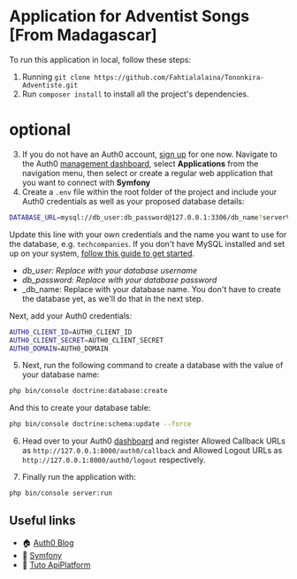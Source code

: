 # Application for Adventist Songs [From Madagascar]

To run this application in local, follow these steps:

1. Running `git clone https://github.com/Fahtialalaina/Tononkira-Adventiste.git`
2. Run `composer install` to install all the project's dependencies.

# optional
3. If you do not have an Auth0 account, [sign up](https://auth0.com/signup) for one now. Navigate to the Auth0 [management dashboard](https://manage.auth0.com/), select **Applications** from the navigation menu, then select or create a regular web application that you want to connect with **Symfony**
4. Create a `.env` file within the root folder of the project and include your Auth0 credentials as well as your proposed database details:

```bash
DATABASE_URL=mysql://db_user:db_password@127.0.0.1:3306/db_name?serverVersion=5.7
```

Update this line with your own credentials and the name you want to use for the database, e.g. `techcompanies`. If you don't have MySQL installed and set up on your system, [follow this guide to get started](https://dev.mysql.com/doc/mysql-getting-started/en/).

- _db_user: Replace with your database username_
- _db_password: Replace with your database password_
- \_db_name: Replace with your database name. You don't have to create the database yet, as we'll do that in the next step.

Next, add your Auth0 credentials:

```bash
AUTH0_CLIENT_ID=AUTH0_CLIENT_ID
AUTH0_CLIENT_SECRET=AUTH0_CLIENT_SECRET
AUTH0_DOMAIN=AUTH0_DOMAIN
```

5. Next, run the following command to create a database with the value of your database name:

```bash
php bin/console doctrine:database:create
```

And this to create your database table:

```bash
php bin/console doctrine:schema:update --force
```

6. Head over to your Auth0 [dashboard](https://manage.auth0.com/#/applications/) and register Allowed Callback URLs as `http://127.0.0.1:8000/auth0/callback` and Allowed Logout URLs as `http://127.0.0.1:8000/auth0/logout` respectively.

7) Finally run the application with:

```bash
php bin/console server:run
```

## Useful links

- 🏠 [Auth0 Blog](https://auth0.com/blog)
- 🚀 [Symfony](https://symfony.com/)
- 🚀 [Tuto ApiPlatform](https://www.kaherecode.com/tag/api-platform)

